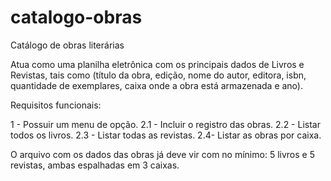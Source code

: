 # catalogo-obras
Catálogo de obras literárias

Atua como uma planilha eletrônica com os principais dados de Livros e Revistas, tais como (título da obra, edição, nome do autor, editora, isbn, quantidade de exemplares, caixa onde a obra está armazenada e ano).

Requisitos funcionais:

1 - Possuir um menu de opção.
2.1 - Incluir o registro das obras.
2.2 - Listar todos os livros.
2.3 - Listar todas as revistas.
2.4- Listar as obras por caixa.

O arquivo com os dados das obras já deve vir com no mínimo: 5 livros e 5 revistas, ambas espalhadas em 3 caixas.
